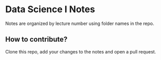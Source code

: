 # Data Science I Notes

Notes are organized by lecture number using folder names in the repo. 

## How to contribute?

Clone this repo, add your changes to the notes and open a pull request.

